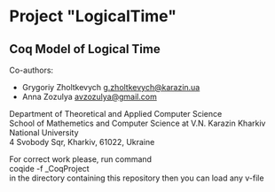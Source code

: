 # Project "LogicalTime"

## Coq Model of Logical Time

Co-authors:

* Grygoriy Zholtkevych g.zholtkevych@karazin.ua
* Anna Zozulya avzozulya@gmail.com

Department of Theoretical and Applied Computer Science  
School of Mathemetics and Computer Science at V.N. Karazin Kharkiv National University  
4 Svobody Sqr, Kharkiv, 61022, Ukraine

For correct work please, run command  
coqide -f _CoqProject  
in the directory containing this repository  then you can load any v-file
